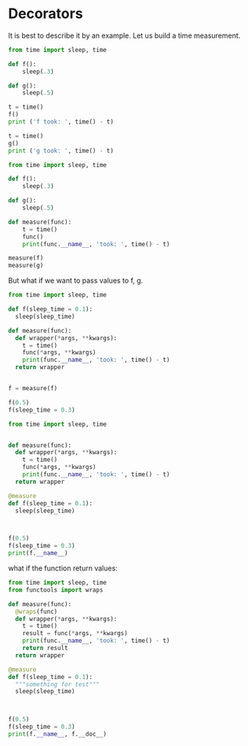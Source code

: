 # Decorators

It is best to describe it by an example. Let us build a time measurement.  


```python
from time import sleep, time

def f():
    sleep(.3)

def g():
    sleep(.5)

t = time()
f()
print ('f took: ', time() - t)

t = time()
g()
print ('g took: ', time() - t)

```


```python
from time import sleep, time

def f():
    sleep(.3)

def g():
    sleep(.5)

def measure(func):
    t = time()
    func()
    print(func.__name__, 'took: ', time() - t)

measure(f)
measure(g)
```

But what if we want to pass values to f, g.

```python
from time import sleep, time

def f(sleep_time = 0.1):
  sleep(sleep_time)

def measure(func):
  def wrapper(*args, **kwargs):
    t = time()
    func(*args, **kwargs)
    print(func.__name__, 'took: ', time() - t)
  return wrapper


f = measure(f)

f(0.5)
f(sleep_time = 0.3)

```

```python
from time import sleep, time


def measure(func):
  def wrapper(*args, **kwargs):
    t = time()
    func(*args, **kwargs)
    print(func.__name__, 'took: ', time() - t)
  return wrapper

@measure
def f(sleep_time = 0.1):
  sleep(sleep_time)



f(0.5)
f(sleep_time = 0.3)
print(f.__name__)

```

what if the function return values:

```python
from time import sleep, time
from functools import wraps

def measure(func):
  @wraps(func)
  def wrapper(*args, **kwargs):
    t = time()
    result = func(*args, **kwargs)
    print(func.__name__, 'took: ', time() - t)
    return result
  return wrapper

@measure
def f(sleep_time = 0.1):
  """something for test"""
  sleep(sleep_time)



f(0.5)
f(sleep_time = 0.3)
print(f.__name__, f.__doc__)

```